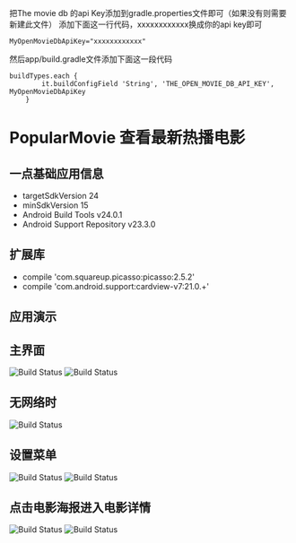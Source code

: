 把The movie db 的api Key添加到gradle.properties文件即可（如果没有则需要新建此文件）
添加下面这一行代码，xxxxxxxxxxxx换成你的api key即可

`MyOpenMovieDbApiKey="xxxxxxxxxxxx"`

然后app/build.gradle文件添加下面这一段代码
```
buildTypes.each {
        it.buildConfigField 'String', 'THE_OPEN_MOVIE_DB_API_KEY', MyOpenMovieDbApiKey
    }
```
    
PopularMovie 查看最新热播电影
=====================

一点基础应用信息
--------
- targetSdkVersion 24
- minSdkVersion 15
- Android Build Tools v24.0.1
- Android Support Repository v23.3.0

扩展库
---
- compile 'com.squareup.picasso:picasso:2.5.2'
- compile 'com.android.support:cardview-v7:21.0.+'

应用演示
----
主界面
---
![Build Status](https://github.com/Vinlaxywei/Screen-Shot/blob/master/main-toprated.png?branch=master)
![Build Status](https://github.com/Vinlaxywei/Screen-Shot/blob/master/main-popular.png?branch=master)

无网络时
---
![Build Status](https://github.com/Vinlaxywei/Screen-Shot/blob/master/main-error.png?branch=master)

设置菜单
----
![Build Status](https://github.com/Vinlaxywei/Screen-Shot/blob/master/main-setting.png?branch=master)
 ![Build Status](https://github.com/Vinlaxywei/Screen-Shot/blob/master/main-movieSort.png?branch=master)

点击电影海报进入电影详情
----
![Build Status](https://github.com/Vinlaxywei/Screen-Shot/blob/master/main-detail.png?branch=master)
 ![Build Status](https://github.com/Vinlaxywei/Screen-Shot/blob/master/main-detail02.png?branch=master)

